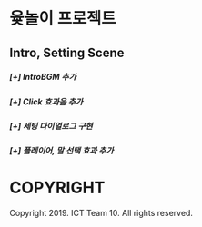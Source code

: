 <meta charset="euc-kr">

# 윷놀이 프로젝트

## Intro, Setting Scene
##### [+] IntroBGM 추가
##### [+] Click 효과음 추가
##### [+] 세팅 다이얼로그 구현
##### [+] 플레이어, 말 선택 효과 추가

# COPYRIGHT
Copyright 2019. ICT Team 10. All rights reserved.
